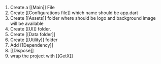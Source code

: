 1. Create a [[Main]] File
2. Create [[Configurations file]] which name should be app.dart
3. Create [[Assets]] folder where should be logo and background image will be available
4. Create [[UI]] folder.
5. Create [[Data folder]] 
6. Create [[Utility]] folder
7. Add [[Dependency]]
8. [[Dispose]] 
9. wrap the project with [[GetX]] 